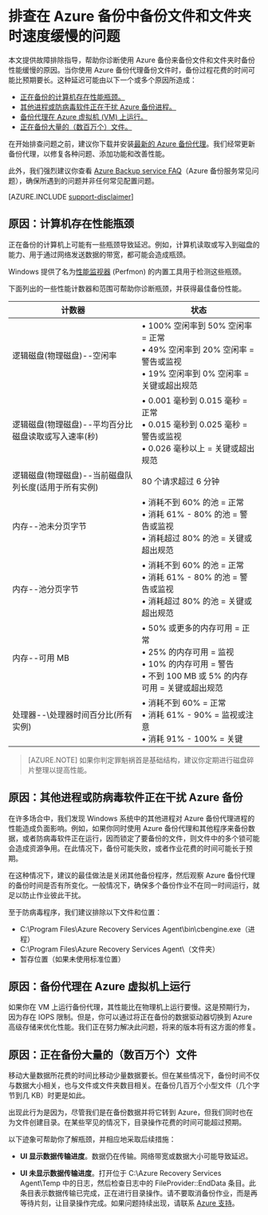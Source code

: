 <properties
   pageTitle="排查在 Azure 备份中备份文件和文件夹时速度缓慢的问题 | Azure"
   description="提供了故障排除指导，帮助你诊断 Azure 备份性能问题的原因"
   services="backup"
   documentationCenter=""
   authors="genlin"
   manager="jimpark"
   editor=""/>

<tags
	ms.service="backup"
	ms.date="07/20/2016"
	wacn.date="09/06/2016"/>  


# 排查在 Azure 备份中备份文件和文件夹时速度缓慢的问题

本文提供故障排除指导，帮助你诊断使用 Azure 备份来备份文件和文件夹时备份性能缓慢的原因。当你使用 Azure 备份代理备份文件时，备份过程花费的时间可能比预期要长。这种延迟可能由以下一个或多个原因所造成：

-	[正在备份的计算机存在性能瓶颈。](#cause1)
-	[其他进程或防病毒软件正在干扰 Azure 备份进程。](#cause2)
-	[备份代理在 Azure 虚拟机 (VM) 上运行。](#cause3)
-	[正在备份大量的（数百万个）文件。](#cause4)

在开始排查问题之前，建议你下载并安装[最新的 Azure 备份代理](http://download.microsoft.com/download/4/3/7/4376BBCE-9123-46FD-AAE1-599EAB6D2BD2/MARSAgentInstaller.exe)。我们经常更新备份代理，以修复各种问题、添加功能和改善性能。

此外，我们强烈建议你查看 [Azure Backup service FAQ](/documentation/articles/backup-azure-backup-faq/)（Azure 备份服务常见问题），确保所遇到的问题并非任何常见配置问题。

[AZURE.INCLUDE [support-disclaimer](../../includes/support-disclaimer.md)]

<a id="cause1"></a>
## 原因：计算机存在性能瓶颈

正在备份的计算机上可能有一些瓶颈导致延迟。例如，计算机读取或写入到磁盘的能力、用于通过网络发送数据的带宽，都可能会造成瓶颈。

Windows 提供了名为[性能监视器](https://technet.microsoft.com/magazine/2008.08.pulse.aspx) (Perfmon) 的内置工具用于检测这些瓶颈。

下面列出的一些性能计数器和范围可帮助你诊断瓶颈，并获得最佳备份性能。

| 计数器 | 状态 |
|---|---|
|逻辑磁盘(物理磁盘)--空闲率 | • 100% 空闲率到 50% 空闲率 = 正常</br>• 49% 空闲率到 20% 空闲率 = 警告或监视</br>• 19% 空闲率到 0% 空闲率 = 关键或超出规范|
| 逻辑磁盘(物理磁盘)--平均百分比磁盘读取或写入速率(秒) | • 0.001 毫秒到 0.015 毫秒 = 正常</br>• 0.015 毫秒到 0.025 毫秒 = 警告或监视</br>• 0.026 毫秒以上 = 关键或超出规范|
| 逻辑磁盘(物理磁盘)--当前磁盘队列长度(适用于所有实例) | 80 个请求超过 6 分钟 |
| 内存--池未分页字节|• 消耗不到 60% 的池 = 正常<br>• 消耗 61% - 80% 的池 = 警告或监视</br>• 消耗超过 80% 的池 = 关键或超出规范|
| 内存--池分页字节 |• 消耗不到 60% 的池 = 正常</br>• 消耗 61% - 80% 的池 = 警告或监视</br>• 消耗超过 80% 的池 = 关键或超出规范|
| 内存--可用 MB| • 50% 或更多的内存可用 = 正常</br>• 25% 的内存可用 = 监视</br>• 10% 的内存可用 = 警告</br>• 不到 100 MB 或 5% 的内存可用 = 关键或超出规范|
|处理器--\\处理器时间百分比(所有实例)|• 消耗不到 60% = 正常</br>• 消耗 61% - 90% = 监视或注意</br>• 消耗 91% - 100% = 关键|


> [AZURE.NOTE] 如果你判定罪魁祸首是基础结构，建议你定期进行磁盘碎片整理以提高性能。

<a id="cause2"></a>
## 原因：其他进程或防病毒软件正在干扰 Azure 备份

在许多场合中，我们发现 Windows 系统中的其他进程对 Azure 备份代理进程的性能造成负面影响。例如，如果你同时使用 Azure 备份代理和其他程序来备份数据，或者防病毒软件正在运行，因而锁定了要备份的文件，则文件中的多个锁可能会造成资源争用。在此情况下，备份可能失败，或者作业花费的时间可能长于预期。

在这种情况下，建议的最佳做法是关闭其他备份程序，然后观察 Azure 备份代理的备份时间是否有所变化。一般情况下，确保多个备份作业不在同一时间运行，就足以防止作业彼此干扰。

至于防病毒程序，我们建议排除以下文件和位置：

- C:\\Program Files\\Azure Recovery Services Agent\\bin\\cbengine.exe（进程）
- C:\\Program Files\\Azure Recovery Services Agent\\（文件夹）
- 暂存位置（如果未使用标准位置）

<a id="cause3"></a>
## 原因：备份代理在 Azure 虚拟机上运行

如果你在 VM 上运行备份代理，其性能比在物理机上运行要慢。这是预期行为，因为存在 IOPS 限制。但是，你可以通过将正在备份的数据驱动器切换到 Azure 高级存储来优化性能。我们正在努力解决此问题，将来的版本将有这方面的修复。

<a id="cause4"></a>
## 原因：正在备份大量的（数百万个）文件

移动大量数据所花费的时间比移动少量数据要长。但在某些情况下，备份时间不仅与数据大小相关，也与文件或文件夹数目相关。在备份几百万个小型文件（几个字节到几 KB）时更是如此。

出现此行为是因为，尽管我们是在备份数据并将它转到 Azure，但我们同时也在为文件创建目录。在某些罕见的情况下，目录操作花费的时间可能超过预期。

以下迹象可帮助你了解瓶颈，并相应地采取后续措施：

- **UI 显示数据传输进度**。数据仍在传输。网络带宽或数据大小可能导致延迟。

- **UI 未显示数据传输进度**。打开位于 C:\\Azure Recovery Services Agent\\Temp 中的日志，然后检查日志中的 FileProvider::EndData 条目。此条目表示数据传输已完成，正在进行目录操作。请不要取消备份作业，而是再等待片刻，让目录操作完成。如果问题持续出现，请联系 [Azure 支持](/support/support-ticket-form/?l=zh-cn)。

<!---HONumber=Mooncake_0822_2016-->